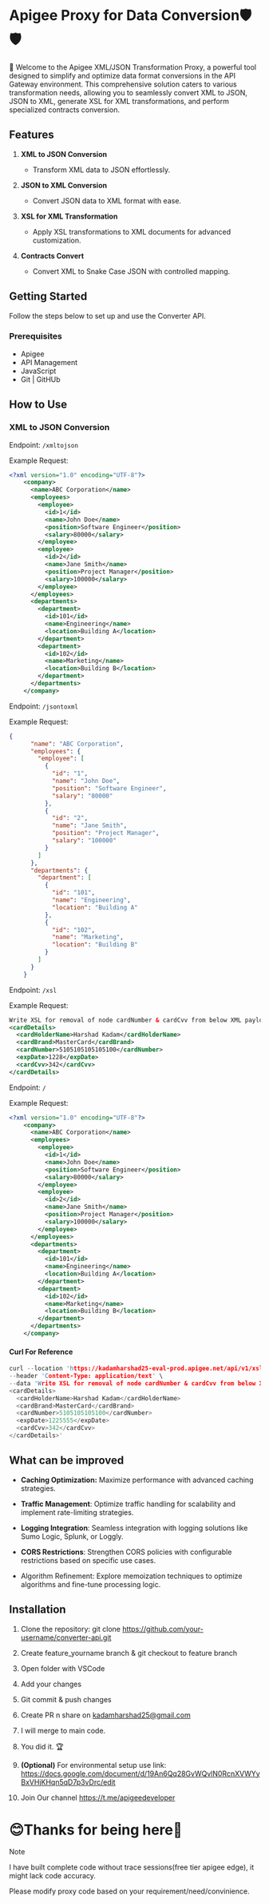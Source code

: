 # Apigee Proxy for Data Conversion🛡️🛡️

🚀 Welcome to the Apigee XML/JSON Transformation Proxy, a powerful tool designed to simplify and optimize data format conversions in the API Gateway environment. This comprehensive solution caters to various transformation needs, allowing you to seamlessly convert XML to JSON, JSON to XML, generate XSL for XML transformations, and perform specialized contracts conversion.

## Features

1. **XML to JSON Conversion**
   - Transform XML data to JSON effortlessly.

2. **JSON to XML Conversion**
   - Convert JSON data to XML format with ease.

3. **XSL for XML Transformation**
   - Apply XSL transformations to XML documents for advanced customization.

4. **Contracts Convert**
   - Convert XML to Snake Case JSON with controlled mapping.


## Getting Started

Follow the steps below to set up and use the Converter API.

### Prerequisites

- Apigee
- API Management
- JavaScript
- Git | GitHUb

## How to Use

### XML to JSON Conversion

Endpoint: `/xmltojson`

Example Request:
```xml
<?xml version="1.0" encoding="UTF-8"?>
    <company>
      <name>ABC Corporation</name>
      <employees>
        <employee>
          <id>1</id>
          <name>John Doe</name>
          <position>Software Engineer</position>
          <salary>80000</salary>
        </employee>
        <employee>
          <id>2</id>
          <name>Jane Smith</name>
          <position>Project Manager</position>
          <salary>100000</salary>
        </employee>
      </employees>
      <departments>
        <department>
          <id>101</id>
          <name>Engineering</name>
          <location>Building A</location>
        </department>
        <department>
          <id>102</id>
          <name>Marketing</name>
          <location>Building B</location>
        </department>
      </departments>
    </company>
```

Endpoint: `/jsontoxml`

Example Request:
```json
{
      "name": "ABC Corporation",
      "employees": {
        "employee": [
          {
            "id": "1",
            "name": "John Doe",
            "position": "Software Engineer",
            "salary": "80000"
          },
          {
            "id": "2",
            "name": "Jane Smith",
            "position": "Project Manager",
            "salary": "100000"
          }
        ]
      },
      "departments": {
        "department": [
          {
            "id": "101",
            "name": "Engineering",
            "location": "Building A"
          },
          {
            "id": "102",
            "name": "Marketing",
            "location": "Building B"
          }
        ]
      }
    }
```

Endpoint: `/xsl`

Example Request:
```xml
Write XSL for removal of node cardNumber & cardCvv from below XML payload.
<cardDetails>
  <cardHolderName>Harshad Kadam</cardHolderName>
  <cardBrand>MasterCard</cardBrand>
  <cardNumber>5105105105105100</cardNumber>
  <expDate>1228</expDate>
  <cardCvv>342</cardCvv>
</cardDetails>
```

Endpoint: `/`

Example Request:
```xml
<?xml version="1.0" encoding="UTF-8"?>
    <company>
      <name>ABC Corporation</name>
      <employees>
        <employee>
          <id>1</id>
          <name>John Doe</name>
          <position>Software Engineer</position>
          <salary>80000</salary>
        </employee>
        <employee>
          <id>2</id>
          <name>Jane Smith</name>
          <position>Project Manager</position>
          <salary>100000</salary>
        </employee>
      </employees>
      <departments>
        <department>
          <id>101</id>
          <name>Engineering</name>
          <location>Building A</location>
        </department>
        <department>
          <id>102</id>
          <name>Marketing</name>
          <location>Building B</location>
        </department>
      </departments>
    </company>
```
#### Curl For Reference
```c
curl --location 'https://kadamharshad25-eval-prod.apigee.net/api/v1/xsl' \
--header 'Content-Type: application/text' \
--data 'Write XSL for removal of node cardNumber & cardCvv from below XML payload.
<cardDetails>
  <cardHolderName>Harshad Kadam</cardHolderName>
  <cardBrand>MasterCard</cardBrand>
  <cardNumber>5105105105100</cardNumber>
  <expDate>1225555</expDate>
  <cardCvv>342</cardCvv>
</cardDetails>'
```

## What can be improved

- **Caching Optimization:** Maximize performance with advanced caching strategies.

- **Traffic Management**: Optimize traffic handling for scalability and implement rate-limiting strategies.

- **Logging Integration**: Seamless integration with logging solutions like Sumo Logic, Splunk, or Loggly.

- **CORS Restrictions**: Strengthen CORS policies with configurable restrictions based on specific use cases.

- Algorithm Refinement: Explore memoization techniques to optimize algorithms and fine-tune processing logic.

## Installation

1. Clone the repository:
   git clone https://github.com/your-username/converter-api.git

2. Create feature_yourname branch & git checkout to feature branch

3. Open folder with VSCode

4. Add your changes 

5. Git commit & push changes

6. Create PR n share on kadamharshad25@gmail.com

7. I will merge to main code. 

8. You did it. 🏆

9. __(Optional)__ For environmental setup use link: https://docs.google.com/document/d/19An6Qq28GvWQvlN0RcnXVWYyBxVHjKHqn5qD7p3vDrc/edit

10. Join Our channel https://t.me/apigeedeveloper

# 😊Thanks for being here🚀

> [!NOTE]
> I have built complete code without trace sessions(free tier apigee edge), it might lack code accuracy.
>
> Please modify proxy code based on your requirement/need/convinience.
